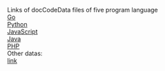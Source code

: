 Links of docCodeData files of five program language<br>
<a href="https://drive.google.com/file/d/16zQe21ZhVTTEtH2rLZ518UOvYpxjPUDk/view?usp=drive_link">Go</a><br>
<a href="https://drive.google.com/file/d/1mXPFVHqo5uea2X-SX0dm6C0p4uepwUM8/view?usp=drive_link">Python</a><br>
<a href="https://drive.google.com/file/d/1U-wYF4jszBHm1tnaE3lwq85weFiiWeBm/view?usp=drive_link">JavaScript</a><br>
<a href="https://drive.google.com/file/d/1rb55tHe16YpDQDpqUbtS75IbNOvSC0_I/view?usp=drive_link">Java</a><br>
<a href="https://drive.google.com/file/d/1Y4j2qfZNdeQ-vMpdOKS9go1uGOSo7BMy/view?usp=drive_link">PHP</a><br>
Other datas:<br>
<a href="https://drive.google.com/drive/folders/1DIGAN8HAiQ1aVIjlVUNYAziQiuM4Vs67?usp=drive_link">link</a><br>
